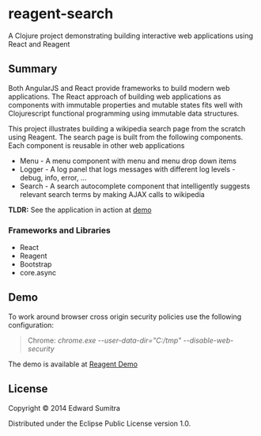 # reagent-search

A Clojure project demonstrating building interactive web applications using React and Reagent

## Summary
Both AngularJS and React provide frameworks to build modern web applications. The React approach of building web applications as components with immutable properties and mutable states fits well with Clojurescript functional programming using immutable data structures.

This project illustrates building a wikipedia search page from the scratch using Reagent. The search page is built from the following components. Each component is reusable in other web applications

* Menu - A menu component with menu and menu drop down items
* Logger - A log panel that logs messages with different log levels - debug, info, error, ...
* Search - A search autocomplete component that intelligently suggests relevant search terms by making AJAX calls to wikipedia

**TLDR:** See the application in action at [demo](http://esumitra.github.io/reagent-search)

### Frameworks and Libraries
* React
* Reagent
* Bootstrap
* core.async

## Demo
To work around browser cross origin security policies use the following configuration:
> Chrome: <i>chrome.exe --user-data-dir="C:/tmp" --disable-web-security</i>

The demo is available at [Reagent Demo](http://esumitra.github.io/reagent-search)
## License

Copyright © 2014 Edward Sumitra

Distributed under the Eclipse Public License version 1.0.
